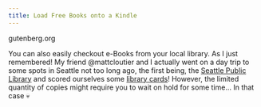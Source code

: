```yaml
---
title: Load Free Books onto a Kindle
---
```


gutenberg.org

You can also easily checkout e-Books from your local library. As I just remembered! My friend @mattcloutier and I actually went on a day trip to some spots in Seattle not too long ago, the first being, the [Seattle Public Library](https://www.spl.org/) and scored ourselves some [library cards](https://youtu.be/lyxEDSnegTU)! However, the limited quantity of copies might require you to wait on hold for some time... In that case :skull:
